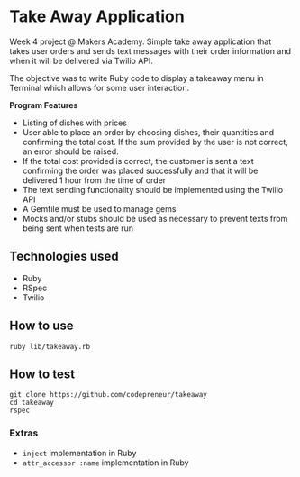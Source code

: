 Take Away Application
=====================

Week 4 project @ Makers Academy. Simple take away application that takes user orders and sends text messages with
their order information and when it will be delivered via Twilio API.

The objective was to write Ruby code to display a takeaway menu in Terminal which allows for some user interaction. 


<b>Program Features</b>
- Listing of dishes with prices
- User able to place an order by choosing dishes, their quantities and confirming the total cost. If the sum provided by the user is not correct, an error should be raised.
- If the total cost provided is correct, the customer is sent a text confirming the order was placed successfully and that it will be delivered 1 hour from the time of order
- The text sending functionality should be implemented using the Twilio API
- A Gemfile must be used to manage gems
- Mocks and/or stubs should be used as necessary to prevent texts from being sent when tests are run

Technologies used
-----------------

* Ruby
* RSpec
* Twilio

How to use
----------

```shell
ruby lib/takeaway.rb
```

How to test
-----------

```shell
git clone https://github.com/codepreneur/takeaway
cd takeaway
rspec
```


### Extras
- `inject` implementation in Ruby
- `attr_accessor :name` implementation in Ruby

